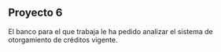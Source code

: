 ## Proyecto 6

El banco para el que trabaja le ha pedido analizar el sistema de otorgamiento de créditos vigente.